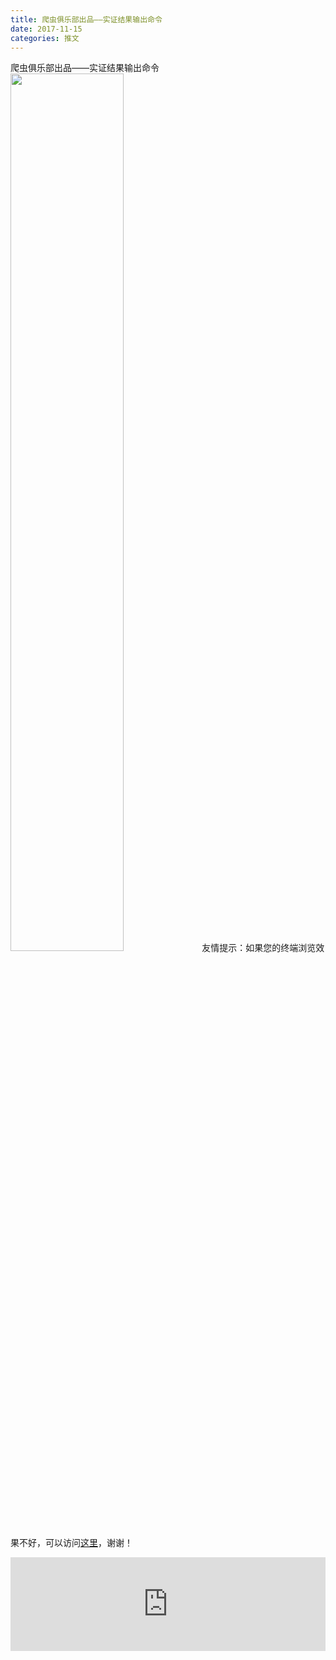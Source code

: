 ```yaml
---
title: 爬虫俱乐部出品——实证结果输出命令
date: 2017-11-15
categories: 推文
---
```

爬虫俱乐部出品——实证结果输出命令
<img src="http://mmbiz.qpic.cn/mmbiz_jpg/ACviaWTBFxhYqRKUicZXIic5Ijr4IXMoBaO38tIf5lDuF7qTtI7UcLTnFW5cRSCzjPVHVsfHH9SS40yF0sWV4b8Iw/0?wx_fmt=jpeg" style="width: 60%; height: auto;"/><!--more-->
友情提示：如果您的终端浏览效果不好，可以访问[这里](https://stata-club.github.io/stata_article/2017-11-15.html)，谢谢！
<iframe src="https://stata-club.github.io/stata_article/2017-11-15.html" id="iframepage" frameborder="0" scrolling="no" marginheight="0" marginwidth="0" width="100%" onLoad="iFrameHeight()"></iframe>
<script type="text/javascript" language="javascript">
function iFrameHeight() {
var ifm= document.getElementById("iframepage");
var subWeb = document.frames ? document.frames["iframepage"].document : ifm.contentDocument;   
if(ifm != null && subWeb != null) {
 ifm.height = subWeb.body.scrollHeight;
} 
} 
</script> 
